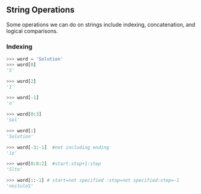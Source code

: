 
## String Operations
Some operations we can do on strings include indexing, concatenation, and logical comparisons.
### Indexing
```python
>>> word = 'Solution'
>>> word[0]
'S'
```
```python
>>> word[2]
'1'
```
```python
>>> word[-1]
'n'
```
```python
>>> word[0:3]
'Sol'
```
```python
>>> word[:]
'Solution'
```
```python
>>> word[-3:-1]  #not including ending
'io'
```
```python
>>> word[0:8:2]  #start:stop+1:step
'Slto'
```
```python
>>> word[::-1] # start=not specified :stop=not specified:step=-1
'noituloS'
```
 

